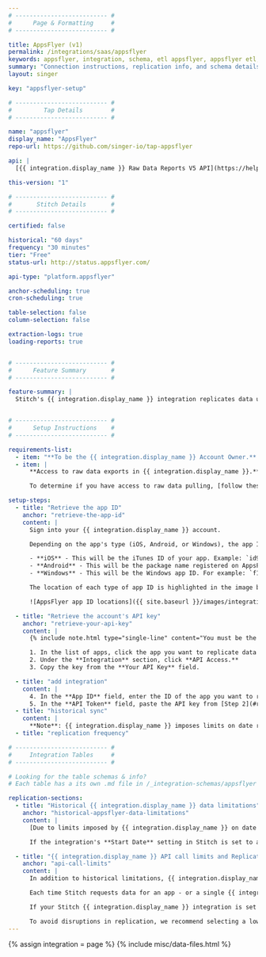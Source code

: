 ```yaml
---
# -------------------------- #
#      Page & Formatting     #
# -------------------------- #

title: AppsFlyer (v1)
permalink: /integrations/saas/appsflyer
keywords: appsflyer, integration, schema, etl appsflyer, appsflyer etl, appsflyer schema
summary: "Connection instructions, replication info, and schema details for Stitch's AppsFlyer integration."
layout: singer

key: "appsflyer-setup"

# -------------------------- #
#         Tap Details        #
# -------------------------- #

name: "appsflyer"
display_name: "AppsFlyer"
repo-url: https://github.com/singer-io/tap-appsflyer

api: |
  [{{ integration.display_name }} Raw Data Reports V5 API](https://help.fullstory.com/develop-rest/data-export-api){:target="new"}

this-version: "1"

# -------------------------- #
#       Stitch Details       #
# -------------------------- #

certified: false

historical: "60 days"
frequency: "30 minutes"
tier: "Free"
status-url: http://status.appsflyer.com/

api-type: "platform.appsflyer"

anchor-scheduling: true
cron-scheduling: true

table-selection: false
column-selection: false

extraction-logs: true
loading-reports: true


# -------------------------- #
#      Feature Summary       #
# -------------------------- #

feature-summary: |
  Stitch's {{ integration.display_name }} integration replicates data using the {{ integration.api | flatify }}. Refer to the [Schema](#schema) section for a list of objects available for replication.


# -------------------------- #
#      Setup Instructions    #
# -------------------------- #

requirements-list:
  - item: "**To be the {{ integration.display_name }} Account Owner.** Only Account Owners have access to API credentials in {{ integration.display_name }}, which is required to set up the integration."
  - item: |
      **Access to raw data exports in {{ integration.display_name }}.** Stitch's {{ integration.display_name }} integration uses the [Raw Data Report API](https://support.appsflyer.com/hc/en-us/articles/208387843-Raw-Data-Reports-V5-) to replicate installation and in-app event data. Access to raw data is an {{ integration.display_name }} premium feature, which may only be available on their higher tiers.

      To determine if you have access to raw data pulling, [follow these instructions](https://support.appsflyer.com/hc/en-us/articles/207034366-API-Policy#2-raw-data-reports-via-pull-api) in {{ integration.display_name }}'s documentation.

setup-steps:
  - title: "Retrieve the app ID"
    anchor: "retrieve-the-app-id"
    content: |
      Sign into your {{ integration.display_name }} account.

      Depending on the app's type (iOS, Android, or Windows), the app ID format will vary:

      - **iOS** - This will be the iTunes ID of your app. Example: `id987654321`.
      - **Android** - This will be the package name registered on AppsFlyer. For example: If the package is registered as `com.stitchdata.test`, the ID would be `com.stitchdata.test`.
      - **Windows** - This will be the Windows app ID. For example: `f1e2d3c4b5a6`

      The location of each type of app ID is highlighted in the image below:

      ![AppsFlyer app ID locations]({{ site.baseurl }}/images/integrations/appsflyer-app-ids.png)

  - title: "Retrieve the account's API key"
    anchor: "retrieve-your-api-key"
    content: |
      {% include note.html type="single-line" content="You must be the Account Owner in AppsFlyer to complete this step." %}

      1. In the list of apps, click the app you want to replicate data from. This will open the app's dashboard page.
      2. Under the **Integration** section, click **API Access.**
      3. Copy the key from the **Your API Key** field.

  - title: "add integration"
    content: |
      4. In the **App ID** field, enter the ID of the app you want to replicate data from.
      5. In the **API Token** field, paste the API key from [Step 2](#retrieve-your-api-key).
  - title: "historical sync"
    content: |
      **Note**: {{ integration.display_name }} imposes limits on date ranges for replicating historical data. If the **Start Date** is more than 90 days from the current date, replication will be unsuccessful. Refer to the [Historical AppsFlyer data limitations](#historical-appsflyer-data-limitations) section for more info.
  - title: "replication frequency"

# -------------------------- #
#     Integration Tables     #
# -------------------------- #

# Looking for the table schemas & info?
# Each table has a its own .md file in /_integration-schemas/appsflyer

replication-sections:
  - title: "Historical {{ integration.display_name }} data limitations"
    anchor: "historical-appsflyer-data-limitations"
    content: |
      [Due to limits imposed by {{ integration.display_name }} on date ranges while querying](https://support.appsflyer.com/hc/en-us/articles/209680773-Export-Data-Reports#the-reports), only the past **90 days'** of historical data is available for any given app.

      If the integration's **Start Date** setting in Stitch is set to a date older than 90 days ago, extraction errors will occur and be surfaced in the integration's [Extraction Logs]({{ link.replication.extraction-logs | prepend: site.baseurl }}).

  - title: "{{ integration.display_name }} API call limits and Replication Frequency"
    anchor: "api-call-limits"
    content: |
      In addition to historical limitations, {{ integration.display_name }} also [imposes a limit on the number of raw data API calls](https://support.appsflyer.com/hc/en-us/articles/207034366-API-Policy#2-raw-data-reports-via-pull-api) that can be made per day. Currently, the maximum is **10 API calls per day, per app** and increases when upgrading to a higher {{ integration.display_name }} tier.

      Each time Stitch requests data for an app - or a single {{ integration.display_name }} integration - two API calls will be used: One to replicate `in_app_events`, and one for `installations`.

      If your Stitch {{ integration.display_name }} integration is set to replicate frequently (ex: every 30 minutes), you may quickly consume your {{ integration.display_name }} API quota. When this occurs, Stitch will pause replication and resume where it left off when more quota is available.

      To avoid disruptions in replication, we recommend selecting a lower [Replication Frequency]({{ link.replication.rep-frequency | prepend: site.baseurl }}), such as 12 or 24 hours.
---
```

{% assign integration = page %}
{% include misc/data-files.html %}